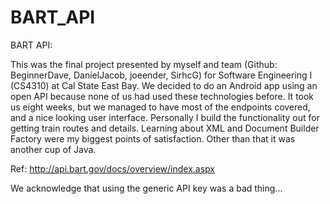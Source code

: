 # BART_API

BART API:

This was the final project presented by myself and team (Github: BeginnerDave, DanielJacob, joeender, SirhcG) for Software Engineering I (CS4310) at Cal State East Bay.  We decided to do an Android app using an open API because none of us had used these technologies before.  It took us eight weeks, but we managed to have most of the endpoints covered, and a nice looking user interface.  Personally I build the functionality out for getting train routes and details.  Learning about XML and Document Builder Factory were my biggest points of satisfaction.  Other than that it was another cup of Java.

Ref: http://api.bart.gov/docs/overview/index.aspx

We acknowledge that using the generic API key was a bad thing...
